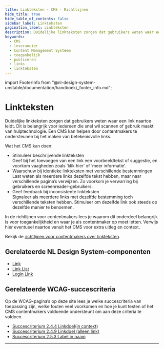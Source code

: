 ```yaml
---
title: Linkteksten · CMS · Richtlijnen
hide_title: true
hide_table_of_contents: false
sidebar_label: Linkteksten
pagination_label: Linkteksten
description: Duidelijke linkteksten zorgen dat gebruikers weten waar een link naartoe leidt. Dit is belangrijk voor iedereen die snel wil scannen of gebruik maakt van hulptechnologie. Een CMS kan helpen door contentmakers te ondersteunen bij het maken van betekenisvolle links.
keywords:
  - CMS
  - leverancier
  - Content Management Systeem
  - toegankelijk
  - publiceren
  - links
  - linkteksten
---
```


<!-- @license CC0-1.0 -->

import FooterInfo from "@nl-design-system-unstable/documentation/handboek/\_footer_info.md";

# Linkteksten

Duidelijke linkteksten zorgen dat gebruikers weten waar een link naartoe leidt. Dit is belangrijk voor iedereen die snel wil scannen of gebruik maakt van hulptechnologie. Een CMS kan helpen door contentmakers te ondersteunen bij het maken van betekenisvolle links.

Wat het CMS kan doen:

- Stimuleer beschrijvende linkteksten  
  Geef bij het toevoegen van een link een voorbeeldtekst of suggestie, en voorkom vaagheden zoals ‘klik hier’ of ‘meer informatie’.
- Waarschuw bij identieke linkteksten met verschillende bestemmingen  
  Laat weten als meerdere links dezelfde tekst hebben, maar naar verschillende pagina’s verwijzen. Zo voorkom je verwarring bij gebruikers en screenreader-gebruikers.
- Geef feedback bij inconsistente linkteksten  
  Signaleer als meerdere links met dezelfde bestemming toch verschillende teksten hebben. Stimuleer om dezelfde link ook steeds op dezelfde manier te benoemen.

In de richtlijnen voor contentmakers lees je waarom dit onderdeel belangrijk is voor toegankelijkheid en waar je als contentmaker op moet letten. Verwijs hier eventueel naartoe vanuit het CMS voor extra uitleg en context.

Bekijk de [richtlijnen voor contentmakers over linkteksten](/richtlijnen/content/tekstopmaak/linkteksten).

## Gerelateerde NL Design System-componenten

- [Link](/link)
- [Link List](/link-list)
- [Login Link](/login-link)

## Gerelateerde WCAG-succescriteria

Op de WCAG-pagina’s op deze site lees je welke succescriteria van toepassing zijn, welke fouten veel voorkomen en hoe je kunt testen of het CMS contentmakers voldoende ondersteunt om aan deze criteria te voldoen.

- [Succescriterium 2.4.4 Linkdoel(in context)](/wcag/2.4.4)
- [Succescriterium 2.4.9 Linkdoel (alleen link)](/wcag/2.4.9)
- [Succescriterium 2.5.3 Label in naam](/wcag/2.5.3)

---

<FooterInfo />
